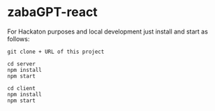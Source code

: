 # zabaGPT-react

For Hackaton purposes and local development just install and start as follows:

```
git clone + URL of this project

cd server
npm install
npm start

cd client
npm install
npm start
```

